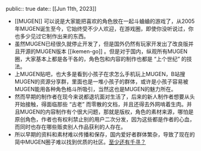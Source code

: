 public:: true
date:: [[Jun 11th, 2023]]

- [[MUGEN]] 可以说是大家能把喜欢的角色放在一起斗蛐蛐的游戏了，从2005年MUGEN诞生至今，它始终受不少人欢迎，在游戏圈，即使你没听说过，你也多少见过它制作出来的东西。
- 虽然MUGEN已经很久就停止开发了，但是国外仍然有玩家开发出了改良版并且开源的MUGEN版本 [[ikemen-go]] 。但是对于国内，纵观所有MUGEN圈，大家基本上都是各干各的，角色包和内容的制作也都是 “上个世纪” 的技法。
- 上MUGEN贴吧，也大多是看到小孩子在求怎么手机玩上MUGEN，B站搜MUGEN的资源分享群，里面也是一堆小孩子的群体，或许是小孩子容易被MUGEN能用各种角色格斗所吸引，当然这也是MUGEN的魅力所在。
- 然而早期的制作者在现今来说都退坑面对生活了，后来的新人制作者想要从头开始接触，得面临那些 “古老” 而零散的文档，并且还得去外网啃着生肉。并且MUGEN的内容制作有个很大问题，那就是版权，角色的素材来源，哪怕是原创角色，作者也有权利禁止别的用户二次分发，因为这些都是作者的心血，而同时也存在哪些贩卖别人作品获利的人存在。
- 所以早期的资料和素材难以传播和保存，国内爱好者群体繁杂，导致了现在的简中MUGEN圈子难以找到优质的社区。[至少还有千寻？](https://zhuanlan.zhihu.com/p/94621260)